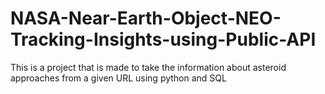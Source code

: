 # NASA-Near-Earth-Object-NEO-Tracking-Insights-using-Public-API
This is a project that is made to take the information about asteroid approaches from a given URL using python and SQL

